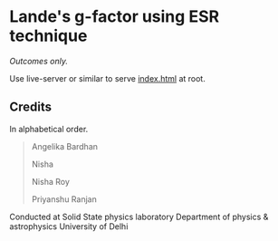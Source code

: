 # Lande's g-factor using ESR technique

_Outcomes only._

Use live-server or similar to serve [index.html](index.html) at root.


## Credits

In alphabetical order.

>
>Angelika Bardhan
>
>Nisha
>
>Nisha Roy
>
>Priyanshu Ranjan


Conducted at Solid State physics laboratory
Department of physics & astrophysics
University of Delhi

